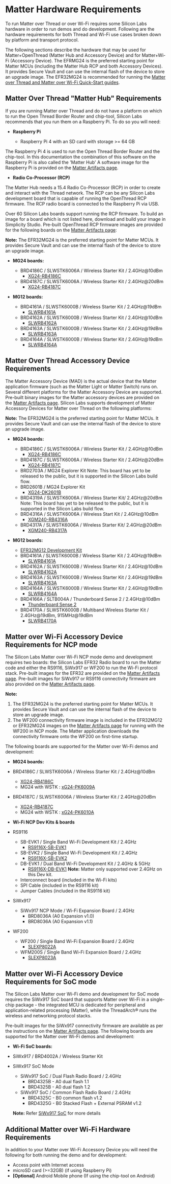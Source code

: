 # Matter Hardware Requirements

To run Matter over Thread or over Wi-Fi requires some Silicon Labs hardware in
order to run demos and do development. Following are the hardware requirements
for both Thread and Wi-Fi use cases broken down by platform and transport
protocol.

The following sections describe the hardware that may be used for Matter+OpenThread (Matter Hub and Accessory Device) and for Matter+Wi-Fi (Accessory Device). The EFRMG24 is the preferred starting point for Matter MCUs (including the Matter Hub RCP and both Accessory Devices). It provides Secure Vault and can use the internal flash of the device to store an upgrade image. The EFR32MG24 is recommended for running the 
[Matter over Thread and Matter over Wi-Fi Quick-Start guides](/matter/<docspace-docleaf-version>/matter-overview).

## Matter Over Thread "Matter Hub" Requirements

If you are running Matter over Thread and do not have a platform on which to run
the Open Thread Border Router and chip-tool, Silicon Labs recommends that you run
them on a Raspberry Pi. To do so you will need:

-   **Raspberry Pi**

    -   Raspberry Pi 4 with an SD card with storage >= 64 GB

The Raspberry Pi 4 is used to run the Open Thread Border Router and
the chip-tool. In this documentation the combination of this software
on the Raspberry Pi is also called the 'Matter Hub' A software image
for the Raspberry Pi is provided on the [Matter Artifacts page](./matter-artifacts.md).

-   **Radio Co-Processor (RCP)**

The Matter Hub needs a 15.4 Radio Co-Processor (RCP) in order to create and
interact with the Thread network. The RCP can be any Silicon Labs
development board that is capable of running the OpenThread RCP firmware.
The RCP radio board is connected to the Raspberry Pi via USB.

Over 60 Silicon Labs boards support running the RCP firmware. To build an
image for a board which is not listed here, download and build your image in
Simplicity Studio. Pre-built OpenThread RCP firmware images are provided for
the following boards on the [Matter Artifacts page](./matter-artifacts.md):

**Note:** The EFR32MG24 is the preferred starting point for Matter MCUs.  It provides Secure Vault and can use the internal flash of the device to store an upgrade image. 

-   **MG24 boards:**
    -   BRD4186C / SLWSTK6006A / Wireless Starter Kit / 2.4GHz@10dBm
        -   [XG24-RB4186C](https://www.silabs.com/development-tools/wireless/xg24-rb4186c-efr32xg24-wireless-gecko-radio-board)
    -   BRD4187C / SLWSTK6006A / Wireless Starter Kit / 2.4GHz@20dBm
        -   [XG24-RB4187C](https://www.silabs.com/development-tools/wireless/xg24-rb4187c-efr32xg24-wireless-gecko-radio-board)

-   **MG12 boards:**
    -   BRD4161A / SLWSTK6000B / Wireless Starter Kit / 2.4GHz@19dBm
        -   [SLWRB4161A](https://www.silabs.com/development-tools/wireless/zigbee/slwrb4161a-efr32mg12-radio-board)
    -   BRD4162A / SLWSTK6000B / Wireless Starter Kit / 2.4GHz@10dBm
        -   [SLWRB4162A](https://www.silabs.com/development-tools/wireless/zigbee/slwrb4162a-efr32mg12-radio-board)
    -   BRD4163A / SLWSTK6000B / Wireless Starter Kit / 2.4GHz@19dBm
        -   [SLWRB4163A](https://www.silabs.com/development-tools/wireless/zigbee/slwrb4163a-efr32mg12-radio-board)
    -   BRD4164A / SLWSTK6000B / Wireless Starter Kit / 2.4GHz@19dBm
        -   [SLWRB4164A](https://www.silabs.com/development-tools/wireless/zigbee/slwrb4164a-efr32mg12-radio-board)

## Matter Over Thread Accessory Device Requirements

The Matter Accessory Device (MAD) is the actual device that the Matter
application firmware (such as the Matter Light or Matter Switch) runs on.
Several different platforms for the Matter Accessory Device are supported.
Pre-built binary images for the Matter accessory devices are provided on the
[Matter Artifacts page](./matter-artifacts.md). Silicon Labs supports development of
Matter Accessory Devices for Matter over Thread on the following platforms:

**Note:** The EFR32MG24 is the preferred starting point for Matter MCUs.  It provides Secure Vault and can use the internal flash of the device to store an upgrade image. 


-   **MG24 boards:**
    -   BRD4186C / SLWSTK6006A / Wireless Starter Kit / 2.4GHz@10dBm
        -   [XG24-RB4186C](https://www.silabs.com/development-tools/wireless/xg24-rb4186c-efr32xg24-wireless-gecko-radio-board)
    -   BRD4187C / SLWSTK6006A / Wireless Starter Kit / 2.4GHz@20dBm
        -   [XG24-RB4187C](https://www.silabs.com/development-tools/wireless/xg24-rb4187c-efr32xg24-wireless-gecko-radio-board)
    -   BRD2703A / MG24 Explorer Kit
        Note: This board has yet to be released to the public, but it is
        supported in the Silicon Labs build flow.
    -   BRD2601B / MG24 Explorer Kit
        -   [XG24-DK2601B](https://www.silabs.com/development-tools/wireless/efr32xg24-dev-kit?tab=overview)
    -   BRD4319A / SLWSTK6006A / Wireless Starter Kit/ 2.4GHz@20dBm
        Note: This board has yet to be released to the public, but it is
        supported in the Silicon Labs build flow.
    -   BRD4316A / SLWSTK6006A / Wireless Start Kit / 2.4GHz@10dBm
        - [XGM240-RB4316A](https://www.silabs.com/development-tools/wireless/xgm240-rb4316a-xgm240p-module-radio-board?tab=overview)
    -   BRD4317A / SLWSTK6006A / Wireless Starter Kit/ 2.4GHz@20dBm
        - [XGM240-RB4317A](https://www.silabs.com/development-tools/wireless/xgm240-rb4317a-xgm240p-module-radio-board?tab=overview)

-   **MG12 boards:**

    -   [EFR32MG12 Development Kit](https://www.silabs.com/development-tools/wireless/zigbee/efr32mg12-dual-band-starter-kit)
    -   BRD4161A / SLWSTK6000B / Wireless Starter Kit / 2.4GHz@19dBm
        -   [SLWRB4161A](https://www.silabs.com/development-tools/wireless/zigbee/slwrb4161a-efr32mg12-radio-board)
    -   BRD4162A / SLWSTK6000B / Wireless Starter Kit / 2.4GHz@10dBm
        -   [SLWRB4162A](https://www.silabs.com/development-tools/wireless/zigbee/slwrb4162a-efr32mg12-radio-board)
    -   BRD4163A / SLWSTK6000B / Wireless Starter Kit / 2.4GHz@19dBm
        -   [SLWRB4163A](https://www.silabs.com/development-tools/wireless/zigbee/slwrb4163a-efr32mg12-radio-board)
    -   BRD4164A / SLWSTK6000B / Wireless Starter Kit / 2.4GHz@19dBm
        -   [SLWRB4164A](https://www.silabs.com/development-tools/wireless/zigbee/slwrb4164a-efr32mg12-radio-board)
    -   BRD4166A / SLTB004A / Thunderboard Sense 2 / 2.4GHz@10dBm
        -   [Thunderboard Sense 2](https://www.silabs.com/development-tools/thunderboard/thunderboard-sense-two-kit)
    -   BRD4170A / SLWSTK6000B / Multiband Wireless Starter Kit / 2.4GHz@19dBm,
        915MHz@19dBm
        -   [SLWRB4170A](https://www.silabs.com/development-tools/wireless/zigbee/slwrb4170a-efr32mg12-radio-board)


## Matter over Wi-Fi Accessory Device Requirements for NCP mode

The Silicon Labs Matter over Wi-Fi NCP mode demo and development requires two boards: the
Silicon Labs EFR32 Radio board to run the Matter code and either the RS9116, SiWx917 or WF200 to run the Wi-Fi protocol stack. 
Pre-built images for the EFR32 are provided on the [Matter Artifacts page](./matter-artifacts.md). Pre-built images for SiWx917 or RS9116 connectivity 
firmware are also provided on the [Matter Artifacts page](./matter-artifacts.md). 

**Note:** 
1. The EFR32MG24 is the preferred starting point for Matter MCUs.  It provides Secure Vault and can use the internal flash of the device to store an upgrade image.
2. The WF200 connectivity firmware image is included in the EFR32MG12 or EFR32MG24 images on the [Matter Artifacts page](./matter-artifacts.md) for running with the WF200 in NCP mode. The Matter application downloads the connectivity firmware onto the WF200 on first-time startup.

The following boards are supported for the Matter over Wi-Fi demos and development:

-   **MG24 boards:**

-   BRD4186C / SLWSTK6006A / Wireless Starter Kit / 2.4GHz@10dBm
    -   [XG24-RB4186C](https://www.silabs.com/development-tools/wireless/xg24-rb4186c-efr32xg24-wireless-gecko-radio-board)
    -   MG24 with WSTK : [xG24-PK6009A](https://www.silabs.com/development-tools/wireless/efr32xg24-pro-kit-10-dbm?tab=overview)
-   BRD4187C / SLWSTK6006A / Wireless Starter Kit / 2.4GHz@20dBm
    - [XG24-RB4187C](https://www.silabs.com/development-tools/wireless/xg24-rb4187c-efr32xg24-wireless-gecko-radio-board)
    - MG24 with WSTK : [xG24-PK6010A](https://www.silabs.com/development-tools/wireless/efr32xg24-pro-kit-20-dbm?tab=overview)

-   **Wi-Fi NCP Dev Kits & boards**

-   RS9116
    -   SB-EVK1 / Single Band Wi-Fi Development Kit / 2.4GHz
        -   [RS9116X-SB-EVK1](https://www.silabs.com/development-tools/wireless/wi-fi/rs9116x-sb-evk-development-kit)
    -   SB-EVK2 / Single Band Wi-Fi Development Kit / 2.4GHz
        -   [RS9116X-SB-EVK2](https://www.silabs.com/development-tools/wireless/wi-fi/rs9116x-sb-evk2-development-kit)
    -   DB-EVK1 / Dual Band Wi-Fi Development Kit / 2.4GHz & 5GHz
        -   [RS9116X-DB-EVK1](https://www.silabs.com/development-tools/wireless/wi-fi/rs9116x-db-evk-development-kit)
        **Note:** Matter only supported over 2.4GHz on this Dev kit.
    -   Interconnect board (included in the Wi-Fi kits)
    -   SPI Cable (included in the RS9116 kit)
    -   Jumper Cables (included in the RS9116 kit)
-   SiWx917
    -   SiWx917 NCP Mode / Wi-Fi Expansion Board / 2.4GHz
        -   BRD8036A (A0 Expansion v1.0)
        -   BRD8036A (A0 Expansion v1.1)
-   WF200
    -   WF200 / Single Band Wi-Fi Expansion Board / 2.4GHz
        -   [SLEXP8022A](https://www.silabs.com/development-tools/wireless/wi-fi/wf200-wifi-expansion-kit)
    -   WFM200S / Single Band Wi-Fi Expansion Board / 2.4GHz
        -   [SLEXP8023A](https://www.silabs.com/development-tools/wireless/wi-fi/wfm200-wifi-expansion-kit)

## Matter over Wi-Fi Accessory Device Requirements for SoC mode

The Silicon Labs Matter over Wi-Fi demo and development for SoC mode requires the SiWx917 SoC board that supports Matter over Wi-Fi in a single-chip package - the integrated MCU is dedicated for peripheral and application-related processing (Matter), while the ThreadArch® runs the wireless and networking protocol stacks. 

Pre-built images for the SiWx917 connectivity firmware are available as per the instructions on the [Matter Artifacts page](./matter-artifacts.md). The following boards are supported for the Matter over Wi-Fi demos and development:

-   **Wi-Fi SoC boards:**

-   SiWx917 / BRD4002A / Wireless Starter Kit
-   SiWx917 SoC Mode
    -   SiWx917 SoC / Dual Flash Radio Board / 2.4GHz
        -   BRD4325B - A0 dual flash 1.1
        -   BRD4325B - A0 dual flash 1.2
    -   SiWx917 SoC / Common Flash Radio Board / 2.4GHz
        -   BRD4325C - B0 common flash v1.2
        -   BRD4325G - B0 Stacked Flash + External PSRAM v1.2 
    
    **Note:**
    Refer [SiWx917 SoC](https://www.silabs.com/wireless/wi-fi/siwx917-wireless-socs) for more details

## Additional Matter over Wi-Fi Hardware Requirements

In addition to your Matter over Wi-Fi Accessory Device you will need the
following for both running the demo and for development:

-   Access point with Internet access
-   microSD card (>=32GB) (if using Raspberry Pi)
-   **[Optional]** Android Mobile phone (If using the chip-tool on Android)
